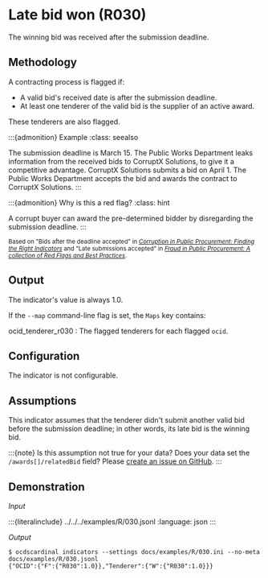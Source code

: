 # Late bid won (R030)

The winning bid was received after the submission deadline.

## Methodology

A contracting process is flagged if:

- A valid bid's received date is after the submission deadline.
- At least one tenderer of the valid bid is the supplier of an active award.

These tenderers are also flagged.

:::{admonition} Example
:class: seealso

The submission deadline is March 15. The Public Works Department leaks information from the received bids to CorruptX Solutions, to give it a competitive advantage. CorruptX Solutions submits a bid on April 1. The Public Works Department accepts the bid and awards the contract to CorruptX Solutions.
:::

:::{admonition} Why is this a red flag?
:class: hint

A corrupt buyer can award the pre-determined bidder by disregarding the submission deadline.
:::

<small>Based on "Bids after the deadline accepted" in [*Corruption in Public Procurement: Finding the Right Indicators*](https://www.researchgate.net/publication/303359108_Corruption_in_Public_Procurement_Finding_the_Right_Indicators) and "Late submissions accepted" in [*Fraud in Public Procurement: A collection of Red Flags and Best Practices*](https://ec.europa.eu/sfc/system/files/documents/sfc-files/fraud-public-procurement-final-20122017-ares20176254403.pdf).</small>

## Output

The indicator's value is always 1.0.

If the ``--map`` command-line flag is set, the ``Maps`` key contains:

ocid_tenderer_r030
: The flagged tenderers for each flagged `ocid`.

## Configuration

The indicator is not configurable.

## Assumptions

This indicator assumes that the tenderer didn't submit another valid bid before the submission deadline; in other words, its late bid is the winning bid.

:::{note}
Is this assumption not true for your data? Does your data set the `/awards[]/relatedBid` field? Please [create an issue on GitHub](https://github.com/open-contracting/cardinal-rs/issues).
:::

## Demonstration

*Input*

:::{literalinclude} ../../../examples/R/030.jsonl
:language: json
:::

*Output*

```console
$ ocdscardinal indicators --settings docs/examples/R/030.ini --no-meta docs/examples/R/030.jsonl
{"OCID":{"F":{"R030":1.0}},"Tenderer":{"W":{"R030":1.0}}}

```
